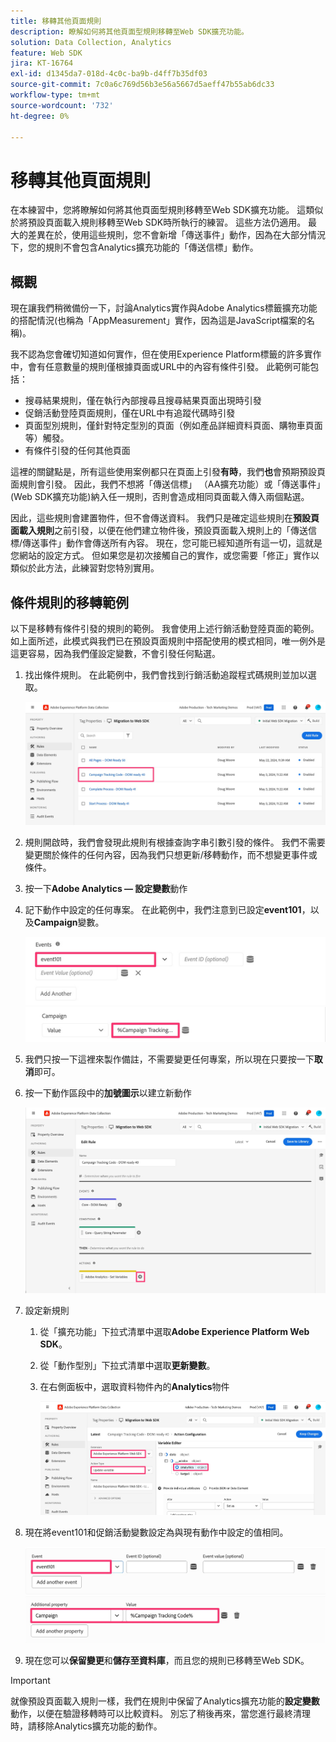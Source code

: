 ```yaml
---
title: 移轉其他頁面規則
description: 瞭解如何將其他頁面型規則移轉至Web SDK擴充功能。
solution: Data Collection, Analytics
feature: Web SDK
jira: KT-16764
exl-id: d1345da7-018d-4c0c-ba9b-d4ff7b35df03
source-git-commit: 7c0a6c769d56b3e56a5667d5aeff47b55ab6dc33
workflow-type: tm+mt
source-wordcount: '732'
ht-degree: 0%

---
```


# 移轉其他頁面規則

在本練習中，您將瞭解如何將其他頁面型規則移轉至Web SDK擴充功能。 這類似於將預設頁面載入規則移轉至Web SDK時所執行的練習。 這些方法仍適用。 最大的差異在於，使用這些規則，您不會新增「傳送事件」動作，因為在大部分情況下，您的規則不會包含Analytics擴充功能的「傳送信標」動作。

## 概觀

現在讓我們稍微備份一下，討論Analytics實作與Adobe Analytics標籤擴充功能的搭配情況(也稱為「AppMeasurement」實作，因為這是JavaScript檔案的名稱)。

我不認為您會確切知道如何實作，但在使用Experience Platform標籤的許多實作中，會有任意數量的規則僅根據頁面或URL中的內容有條件引發。 此範例可能包括：

* 搜尋結果規則，僅在執行內部搜尋且搜尋結果頁面出現時引發
* 促銷活動登陸頁面規則，僅在URL中有追蹤代碼時引發
* 頁面型別規則，僅針對特定型別的頁面（例如產品詳細資料頁面、購物車頁面等）觸發。
* 有條件引發的任何其他頁面

這裡的關鍵點是，所有這些使用案例都只在頁面上引發&#x200B;**有時**，我們&#x200B;**也**&#x200B;會預期預設頁面規則會引發。 因此，我們不想將「傳送信標」 （AA擴充功能）或「傳送事件」 (Web SDK擴充功能)納入任一規則，否則會造成相同頁面載入傳入兩個點選。

因此，這些規則會建置物件，但不會傳送資料。 我們只是確定這些規則在&#x200B;**預設頁面載入規則**&#x200B;之前引發，以便在他們建立物件後，預設頁面載入規則上的「傳送信標/傳送事件」動作會傳送所有內容。 現在，您可能已經知道所有這一切，這就是您網站的設定方式。 但如果您是初次接觸自己的實作，或您需要「修正」實作以類似於此方法，此練習對您特別實用。

## 條件規則的移轉範例

以下是移轉有條件引發的規則的範例。 我會使用上述行銷活動登陸頁面的範例。 如上面所述，此模式與我們已在預設頁面規則中搭配使用的模式相同，唯一例外是這更容易，因為我們僅設定變數，不會引發任何點選。

1. 找出條件規則。 在此範例中，我們會找到行銷活動追蹤程式碼規則並加以選取。

   ![行銷活動追蹤代碼規則選取](assets/campaign-tracking-code-rule-select.jpg)

1. 規則開啟時，我們會發現此規則有根據查詢字串引數引發的條件。 我們不需要變更關於條件的任何內容，因為我們只想更新/移轉動作，而不想變更事件或條件。
1. 按一下&#x200B;**Adobe Analytics — 設定變數**&#x200B;動作
1. 記下動作中設定的任何專案。 在此範例中，我們注意到已設定&#x200B;**event101**，以及&#x200B;**Campaign**&#x200B;變數。

   ![event101](assets/event101.jpg)
   ![行銷活動變數](assets/campaign-variable.jpg)

1. 我們只按一下這裡來製作備註，不需要變更任何專案，所以現在只要按一下&#x200B;**取消**&#x200B;即可。
1. 按一下動作區段中的&#x200B;**加號圖示**&#x200B;以建立新動作

   ![新動作](assets/new-action-conditional-rule.jpg)

1. 設定新規則
   1. 從「擴充功能」下拉式清單中選取&#x200B;**Adobe Experience Platform Web SDK**。
   1. 從「動作型別」下拉式清單中選取&#x200B;**更新變數**。
   1. 在右側面板中，選取資料物件內的&#x200B;**Analytics**&#x200B;物件

      ![更新變數動作](assets/configure-conditional-rule-action.jpg)

1. 現在將event101和促銷活動變數設定為與現有動作中設定的值相同。

   ![設定event101](assets/web-sdk-event101.jpg)
   ![設定行銷活動](assets/web-sdk-campaign-var.jpg)

1. 現在您可以&#x200B;**保留變更**&#x200B;和&#x200B;**儲存至資料庫**，而且您的規則已移轉至Web SDK。

>[!IMPORTANT]
>
>就像預設頁面載入規則一樣，我們在規則中保留了Analytics擴充功能的&#x200B;**設定變數**&#x200B;動作，以便在驗證移轉時可以比較資料。 別忘了稍後再來，當您進行最終清理時，請移除Analytics擴充功能的動作。
